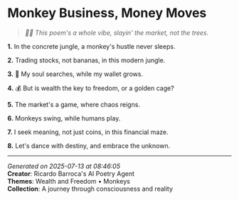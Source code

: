 # Monkey Business, Money Moves

> *🐒🤑 This poem's a whole vibe, slayin' the market, not the trees.*

**1.** In the concrete jungle, a monkey's hustle never sleeps.


**2.** Trading stocks, not bananas, in this modern jungle.


**3.** 🐒 My soul searches, while my wallet grows.


**4.** 💰 But is wealth the key to freedom, or a golden cage?


**5.** The market's a game, where chaos reigns.


**6.** Monkeys swing, while humans play.


**7.** I seek meaning, not just coins, in this financial maze.


**8.** Let's dance with destiny, and embrace the unknown.



---

*Generated on 2025-07-13 at 08:46:05*  
**Creator**: Ricardo Barroca's AI Poetry Agent  
**Themes**: Wealth and Freedom • Monkeys  
**Collection**: A journey through consciousness and reality